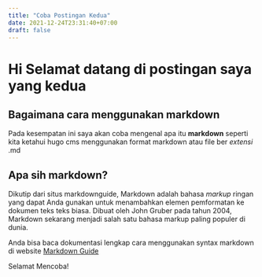 ```yaml
---
title: "Coba Postingan Kedua"
date: 2021-12-24T23:31:40+07:00
draft: false
---
```


# Hi Selamat datang di postingan saya yang kedua

## Bagaimana cara menggunakan markdown

Pada kesempatan ini saya akan coba mengenal apa itu **markdown**
seperti kita ketahui hugo cms menggunakan format markdown atau file ber _extensi_ .md

## Apa sih markdown?

Dikutip dari situs markdownguide, Markdown adalah bahasa _markup_ ringan yang dapat Anda gunakan untuk menambahkan elemen pemformatan ke dokumen teks teks biasa. Dibuat oleh John Gruber pada tahun 2004, Markdown sekarang menjadi salah satu bahasa markup paling populer di dunia.

Anda bisa baca dokumentasi lengkap cara menggunakan syntax markdown di website
[Markdown Guide](https://www.markdownguide.org/)

Selamat Mencoba!
